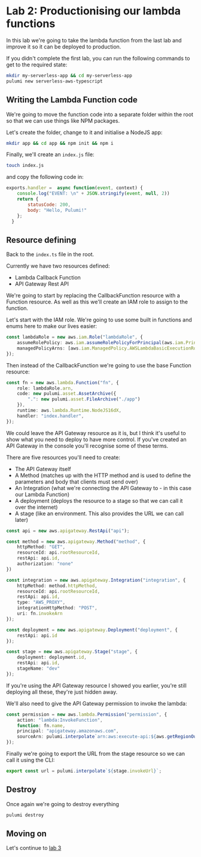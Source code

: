 # Lab 2: Productionising our lambda functions

In this lab we're going to take the lambda function from the last lab and improve it so it can be deployed to production.

If you didn't complete the first lab, you can run the following commands to get to the required state:

```bash
mkdir my-serverless-app && cd my-serverless-app
pulumi new serverless-aws-typescript
```

## Writing the Lambda Function code

We're going to move the function code into a separate folder within the root so that we can use things like NPM packages. 

Let's create the folder, change to it and initialise a NodeJS app:

```bash
mkdir app && cd app && npm init && npm i
```

Finally, we'll create an `index.js` file:

```bash
touch index.js
```

and copy the following code in:

```javascript
exports.handler =  async function(event, context) {
    console.log("EVENT: \n" + JSON.stringify(event, null, 2))
    return {
        statusCode: 200,
        body: "Hello, Pulumi!"
    };
  }
```

## Resource defining

Back to the `index.ts` file in the root.

Currently we have two resources defined:

- Lambda Callback Function
- API Gateway Rest API

We're going to start by replacing the CallbackFunction resource with a Function resource. As well as this we'll create an IAM role to assign to the function.

Let's start with the IAM role. We're going to use some built in functions and enums here to make our lives easier:

```typescript
const lambdaRole = new aws.iam.Role("lambdaRole", {
    assumeRolePolicy: aws.iam.assumeRolePolicyForPrincipal(aws.iam.Principals.LambdaPrincipal),
    managedPolicyArns: [aws.iam.ManagedPolicy.AWSLambdaBasicExecutionRole]
});
```

Then instead of the CallbackFunction we're going to use the base Function resource:

```typescript
const fn = new aws.lambda.Function("fn", {
    role: lambdaRole.arn,
    code: new pulumi.asset.AssetArchive({
        ".": new pulumi.asset.FileArchive("./app")
    }),
    runtime: aws.lambda.Runtime.NodeJS16dX,
    handler: "index.handler",
});
```

We could leave the API Gateway resource as it is, but I think it's useful to show what you need to deploy to have more control. If you've created an API Gateway in the console you'll recognise some of these terms.

There are five resources you'll need to create:

* The API Gateway itself
* A Method (matches up with the HTTP method and is used to define the parameters and body that clients must send over)
* An Integration (what we're connecting the API Gateway to - in this case our Lambda Function)
* A deployment (deploys the resource to a stage so that we can call it over the internet)
* A stage (like an environment. This also provides the URL we can call later)

```typescript
const api = new aws.apigateway.RestApi("api");

const method = new aws.apigateway.Method("method", {
    httpMethod: "GET",
    resourceId: api.rootResourceId,
    restApi: api.id,
    authorization: "none"
})

const integration = new aws.apigateway.Integration("integration", {
    httpMethod: method.httpMethod,
    resourceId: api.rootResourceId,
    restApi: api.id,
    type: "AWS_PROXY",
    integrationHttpMethod: "POST",
    uri: fn.invokeArn
});

const deployment = new aws.apigateway.Deployment("deployment", {
    restApi: api.id
});

const stage = new aws.apigateway.Stage("stage", {
    deployment: deployment.id,
    restApi: api.id,
    stageName: "dev"
});
```

If you're using the API Gateway resource I showed you earlier, you're still deploying all these, they're just hidden away.

We'll also need to give the API Gateway permission to invoke the lambda:

```typescript
const permission = new aws.lambda.Permission("permission", {
    action: "lambda:InvokeFunction",
    function: fn.name,
    principal: "apigateway.amazonaws.com",
    sourceArn: pulumi.interpolate`arn:aws:execute-api:${aws.getRegionOutput().name}:${aws.getCallerIdentity().then(x => x.accountId)}:${api.id}/*/${method.httpMethod}/`
});
```

Finally we're going to export the URL from the stage resource so we can call it using the CLI:

```typescript
export const url = pulumi.interpolate`${stage.invokeUrl}`;
```

## Destroy

Once again we're going to destroy everything

```typescript
pulumi destroy
```

## Moving on

Let's continue to [lab 3](https://github.com/pulumi/workshops/tree/main/serverless-architecture-on-aws/lab-3)